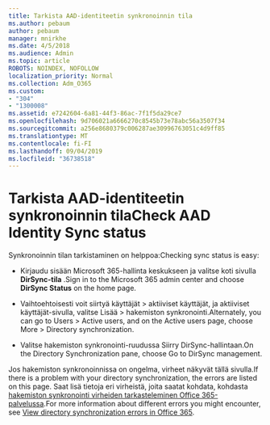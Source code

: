 ```yaml
---
title: Tarkista AAD-identiteetin synkronoinnin tila
ms.author: pebaum
author: pebaum
manager: mnirkhe
ms.date: 4/5/2018
ms.audience: Admin
ms.topic: article
ROBOTS: NOINDEX, NOFOLLOW
localization_priority: Normal
ms.collection: Adm_O365
ms.custom:
- "304"
- "1300008"
ms.assetid: e7242604-6a81-44f3-86ac-7f1f5da29ce7
ms.openlocfilehash: 9d706021a6666270c8545b73e78abc56a3507f34
ms.sourcegitcommit: a256e8680379c006287ae30996763051c4d9ff85
ms.translationtype: MT
ms.contentlocale: fi-FI
ms.lasthandoff: 09/04/2019
ms.locfileid: "36738518"
---
```

# <a name="check-aad-identity-sync-status"></a><span data-ttu-id="d5535-102">Tarkista AAD-identiteetin synkronoinnin tila</span><span class="sxs-lookup"><span data-stu-id="d5535-102">Check AAD Identity Sync status</span></span>

<span data-ttu-id="d5535-103">Synkronoinnin tilan tarkistaminen on helppoa:</span><span class="sxs-lookup"><span data-stu-id="d5535-103">Checking sync status is easy:</span></span>
  
- <span data-ttu-id="d5535-104">Kirjaudu sisään Microsoft 365-hallinta keskukseen ja valitse koti sivulla **DirSync-tila** .</span><span class="sxs-lookup"><span data-stu-id="d5535-104">Sign in to the Microsoft 365 admin center and choose **DirSync Status** on the home page.</span></span>

- <span data-ttu-id="d5535-105">Vaihtoehtoisesti voit siirtyä käyttäjät \> aktiiviset käyttäjät, ja aktiiviset käyttäjät-sivulla, valitse Lisää \> hakemiston synkronointi.</span><span class="sxs-lookup"><span data-stu-id="d5535-105">Alternately, you can go to Users \> Active users, and on the Active users page, choose More \> Directory synchronization.</span></span>

- <span data-ttu-id="d5535-106">Valitse hakemiston synkronointi-ruudussa Siirry DirSync-hallintaan.</span><span class="sxs-lookup"><span data-stu-id="d5535-106">On the Directory Synchronization pane, choose Go to DirSync management.</span></span>

<span data-ttu-id="d5535-107">Jos hakemiston synkronoinnissa on ongelma, virheet näkyvät tällä sivulla.</span><span class="sxs-lookup"><span data-stu-id="d5535-107">If there is a problem with your directory synchronization, the errors are listed on this page.</span></span> <span data-ttu-id="d5535-108">Saat lisä tietoja eri virheistä, joita saatat kohdata, kohdasta [hakemiston synkronointi virheiden tarkasteleminen Office 365-palvelussa](https://docs.microsoft.com//office365/enterprise/identify-directory-synchronization-errors).</span><span class="sxs-lookup"><span data-stu-id="d5535-108">For more information about different errors you might encounter, see [View directory synchronization errors in Office 365](https://docs.microsoft.com//office365/enterprise/identify-directory-synchronization-errors).</span></span>
  